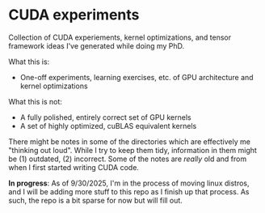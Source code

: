 # CUDA experiments

Collection of CUDA experiements, kernel optimizations, and tensor framework
ideas I've generated while doing my PhD.

What this is:
- One-off experiments, learning exercises, etc. of GPU architecture and kernel
  optimizations

What this is not:
- A fully polished, entirely correct set of GPU kernels
- A set of highly optimized, cuBLAS equivalent kernels 

There might be notes in some of the directories which are effectively me
"thinking out loud". While I try to keep them tidy, information in them might be
(1) outdated, (2) incorrect. Some of the notes are *really* old and from when I
first started writing CUDA code.

**In progress**: As of 9/30/2025, I'm in the process of moving linux distros,
and I will be adding more stuff to this repo as I finish up that process. As
such, the repo is a bit sparse for now but will fill out.
